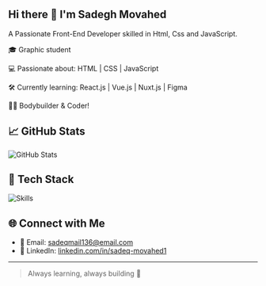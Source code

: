 ## Hi there 👋 I'm Sadegh Movahed
A Passionate Front-End Developer skilled in Html, Css and JavaScript.

🎓 Graphic student

💻 Passionate about: HTML | CSS | JavaScript

🛠️ Currently learning: React.js | Vue.js | Nuxt.js | Figma

🏋️‍♂️ Bodybuilder & Coder!

## 📈 GitHub Stats
![GitHub Stats](https://github-readme-stats.vercel.app/api?username=SadeghM8&show_icons=true&theme=radical)

## 🧰 Tech Stack
![Skills](https://skillicons.dev/icons?i=html,css,js,react,jquery,bootstrap,git,github,python)

## 🌐 Connect with Me
- 📧 Email: sadeqmail136@email.com   
- 💼 LinkedIn: [linkedin.com/in/sadeq-movahed1](https://linkedin.com/in/sadeq-movahed1)

---

> Always learning, always building 🚀
